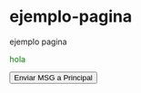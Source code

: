 # ejemplo-pagina
ejemplo pagina

<p style="color: green">hola</p>
<p id="mensaje"></p>
<button id="send">Enviar MSG a Principal</button>

<script type="text/javascript">
	document.getElementsByTagName('p')[0].style.color = 'red';
</script>

